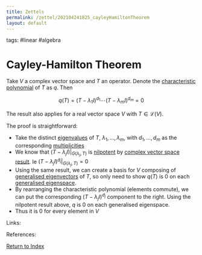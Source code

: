```yaml
---
title: Zettels
permalink: /zettel/202104241825_cayleyHamiltonTheorem
layout: default
---
```

tags: #linear #algebra

# Cayley-Hamilton Theorem

Take $V$ a complex vector space and $T$ an operator. Denote the [characteristic polynomial](202104241811_characteristicPolynomialDefinition) 
of $T$ as $q$. Then 

$$
q(T) = (T - \lambda_1 I)^{d_1} \cdots (T - \lambda_m I)^{d_m} =  0
$$

The result also applies for a real vector space $V$ with $T \in \mathcal{L}(V)$.

The proof is straightforward:
- Take the distinct [eigenvalues](202102120912_eigenvalueDefinition) of $T$, $\lambda_1, \ldots, \lambda_m$, with
$d_1, \ldots, d_m$ as the corresponding [multiplicities](202104241520_multiplictyDefinitionEigenvalue) 
- We know that $(T - \lambda_jI) \vert_{G(\lambda_j, T)}$ is [nilpotent](202102221258_nilpotentOperatorDefinition) by [complex vector space result](202104241507_descriptionOperatorComplexSpaceGeneralisedEigenspace). Ie $(T - \lambda_jI)^{d_j} \vert_{G(\lambda_j, T)} = 0$ 
- Using the same result, we can create a basis for $V$ composing of [generalised eigenvectors](202102221239_generalizedEigenvectorDefinition) of $T$, so only need to show $q(T)$ is $0$ on each [generalised eigenspace](202102221242_generalizedEigenspaceDefinition).
- By rearranging the characteristic polynomial (elements commute), we can put the corresponding $(T - \lambda_j I)^{d_j}$ component to the right. Using the nilpotent result above, $q$ is $0$ on each generalised eigenspace.
- Thus it is $0$ for every element in $V$

Links: 

References: 

[Return to Index](index)